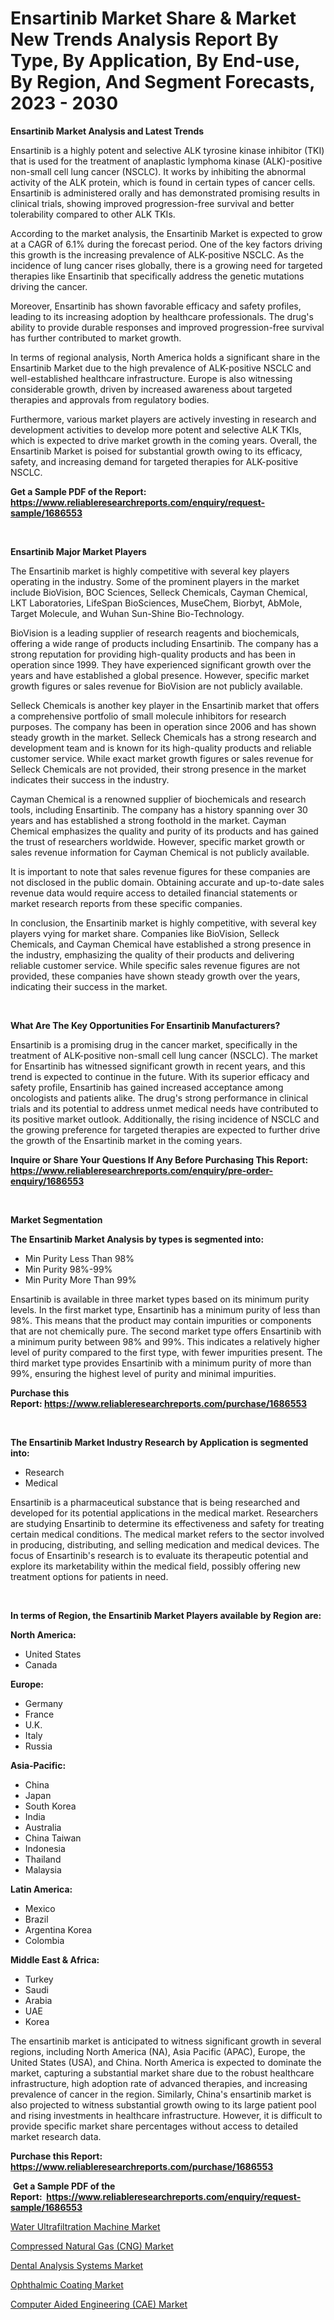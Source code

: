 <p><h1>Ensartinib Market Share & Market New Trends Analysis Report By Type, By Application, By End-use, By Region, And Segment Forecasts, 2023 - 2030</h1></p><p><strong>Ensartinib Market Analysis and Latest Trends</strong></p>
<p><p>Ensartinib is a highly potent and selective ALK tyrosine kinase inhibitor (TKI) that is used for the treatment of anaplastic lymphoma kinase (ALK)-positive non-small cell lung cancer (NSCLC). It works by inhibiting the abnormal activity of the ALK protein, which is found in certain types of cancer cells. Ensartinib is administered orally and has demonstrated promising results in clinical trials, showing improved progression-free survival and better tolerability compared to other ALK TKIs.</p><p>According to the market analysis, the Ensartinib Market is expected to grow at a CAGR of 6.1% during the forecast period. One of the key factors driving this growth is the increasing prevalence of ALK-positive NSCLC. As the incidence of lung cancer rises globally, there is a growing need for targeted therapies like Ensartinib that specifically address the genetic mutations driving the cancer.</p><p>Moreover, Ensartinib has shown favorable efficacy and safety profiles, leading to its increasing adoption by healthcare professionals. The drug's ability to provide durable responses and improved progression-free survival has further contributed to market growth.</p><p>In terms of regional analysis, North America holds a significant share in the Ensartinib Market due to the high prevalence of ALK-positive NSCLC and well-established healthcare infrastructure. Europe is also witnessing considerable growth, driven by increased awareness about targeted therapies and approvals from regulatory bodies.</p><p>Furthermore, various market players are actively investing in research and development activities to develop more potent and selective ALK TKIs, which is expected to drive market growth in the coming years. Overall, the Ensartinib Market is poised for substantial growth owing to its efficacy, safety, and increasing demand for targeted therapies for ALK-positive NSCLC.</p></p>
<p><strong>Get a Sample PDF of the Report:&nbsp; <a href="https://www.reliableresearchreports.com/enquiry/request-sample/1686553">https://www.reliableresearchreports.com/enquiry/request-sample/1686553</a></strong></p>
<p>&nbsp;</p>
<p><strong>Ensartinib Major Market Players</strong></p>
<p><p>The Ensartinib market is highly competitive with several key players operating in the industry. Some of the prominent players in the market include BioVision, BOC Sciences, Selleck Chemicals, Cayman Chemical, LKT Laboratories, LifeSpan BioSciences, MuseChem, Biorbyt, AbMole, Target Molecule, and Wuhan Sun-Shine Bio-Technology.</p><p>BioVision is a leading supplier of research reagents and biochemicals, offering a wide range of products including Ensartinib. The company has a strong reputation for providing high-quality products and has been in operation since 1999. They have experienced significant growth over the years and have established a global presence. However, specific market growth figures or sales revenue for BioVision are not publicly available.</p><p>Selleck Chemicals is another key player in the Ensartinib market that offers a comprehensive portfolio of small molecule inhibitors for research purposes. The company has been in operation since 2006 and has shown steady growth in the market. Selleck Chemicals has a strong research and development team and is known for its high-quality products and reliable customer service. While exact market growth figures or sales revenue for Selleck Chemicals are not provided, their strong presence in the market indicates their success in the industry.</p><p>Cayman Chemical is a renowned supplier of biochemicals and research tools, including Ensartinib. The company has a history spanning over 30 years and has established a strong foothold in the market. Cayman Chemical emphasizes the quality and purity of its products and has gained the trust of researchers worldwide. However, specific market growth or sales revenue information for Cayman Chemical is not publicly available.</p><p>It is important to note that sales revenue figures for these companies are not disclosed in the public domain. Obtaining accurate and up-to-date sales revenue data would require access to detailed financial statements or market research reports from these specific companies.</p><p>In conclusion, the Ensartinib market is highly competitive, with several key players vying for market share. Companies like BioVision, Selleck Chemicals, and Cayman Chemical have established a strong presence in the industry, emphasizing the quality of their products and delivering reliable customer service. While specific sales revenue figures are not provided, these companies have shown steady growth over the years, indicating their success in the market.</p></p>
<p>&nbsp;</p>
<p><strong>What Are The Key Opportunities For Ensartinib Manufacturers?</strong></p>
<p><p>Ensartinib is a promising drug in the cancer market, specifically in the treatment of ALK-positive non-small cell lung cancer (NSCLC). The market for Ensartinib has witnessed significant growth in recent years, and this trend is expected to continue in the future. With its superior efficacy and safety profile, Ensartinib has gained increased acceptance among oncologists and patients alike. The drug's strong performance in clinical trials and its potential to address unmet medical needs have contributed to its positive market outlook. Additionally, the rising incidence of NSCLC and the growing preference for targeted therapies are expected to further drive the growth of the Ensartinib market in the coming years.</p></p>
<p><strong>Inquire or Share Your Questions If Any Before Purchasing This Report: <a href="https://www.reliableresearchreports.com/enquiry/pre-order-enquiry/1686553">https://www.reliableresearchreports.com/enquiry/pre-order-enquiry/1686553</a></strong></p>
<p>&nbsp;</p>
<p><strong>Market Segmentation</strong></p>
<p><strong>The Ensartinib Market Analysis by types is segmented into:</strong></p>
<p><ul><li>Min Purity Less Than 98%</li><li>Min Purity 98%-99%</li><li>Min Purity More Than 99%</li></ul></p>
<p><p>Ensartinib is available in three market types based on its minimum purity levels. In the first market type, Ensartinib has a minimum purity of less than 98%. This means that the product may contain impurities or components that are not chemically pure. The second market type offers Ensartinib with a minimum purity between 98% and 99%. This indicates a relatively higher level of purity compared to the first type, with fewer impurities present. The third market type provides Ensartinib with a minimum purity of more than 99%, ensuring the highest level of purity and minimal impurities.</p></p>
<p><strong>Purchase this Report:&nbsp;<a href="https://www.reliableresearchreports.com/purchase/1686553">https://www.reliableresearchreports.com/purchase/1686553</a></strong></p>
<p>&nbsp;</p>
<p><strong>The Ensartinib Market Industry Research by Application is segmented into:</strong></p>
<p><ul><li>Research</li><li>Medical</li></ul></p>
<p><p>Ensartinib is a pharmaceutical substance that is being researched and developed for its potential applications in the medical market. Researchers are studying Ensartinib to determine its effectiveness and safety for treating certain medical conditions. The medical market refers to the sector involved in producing, distributing, and selling medication and medical devices. The focus of Ensartinib's research is to evaluate its therapeutic potential and explore its marketability within the medical field, possibly offering new treatment options for patients in need.</p></p>
<p>&nbsp;</p>
<p><strong>In terms of Region, the Ensartinib Market Players available by Region are:</strong></p>
<p>
    <p> <strong> North America: </strong>
        <ul>
            <li>United States</li>
            <li>Canada</li>
        </ul>
        </p> 
    <p> <strong> Europe: </strong>
        <ul>
            <li>Germany</li>
            <li>France</li>
            <li>U.K.</li>
            <li>Italy</li>
            <li>Russia</li>
        </ul>
        </p> 
    <p> <strong> Asia-Pacific: </strong>
        <ul>
            <li>China</li>
            <li>Japan</li>
            <li>South Korea</li>
            <li>India</li>
            <li>Australia</li>
            <li>China Taiwan</li>
            <li>Indonesia</li>
            <li>Thailand</li>
            <li>Malaysia</li>
        </ul>
        </p> 
    <p> <strong> Latin America: </strong>
        <ul>
            <li>Mexico</li>
            <li>Brazil</li>
            <li>Argentina Korea</li>
            <li>Colombia</li>
        </ul>
        </p> 
    <p> <strong> Middle East & Africa: </strong>
        <ul>
            <li>Turkey</li>
            <li>Saudi</li>
            <li>Arabia</li>
            <li>UAE</li>
            <li>Korea</li>
        </ul>
    </p>
    </p>
<p><p>The ensartinib market is anticipated to witness significant growth in several regions, including North America (NA), Asia Pacific (APAC), Europe, the United States (USA), and China. North America is expected to dominate the market, capturing a substantial market share due to the robust healthcare infrastructure, high adoption rate of advanced therapies, and increasing prevalence of cancer in the region. Similarly, China's ensartinib market is also projected to witness substantial growth owing to its large patient pool and rising investments in healthcare infrastructure. However, it is difficult to provide specific market share percentages without access to detailed market research data.</p></p>
<p><strong>Purchase this Report: <a href="https://www.reliableresearchreports.com/purchase/1686553">https://www.reliableresearchreports.com/purchase/1686553</a></strong></p>
<p>&nbsp;<strong>Get a Sample PDF of the Report:&nbsp;&nbsp;<a href="https://www.reliableresearchreports.com/enquiry/request-sample/1686553">https://www.reliableresearchreports.com/enquiry/request-sample/1686553</a></strong></p>
<p><strong></strong></p>
<p><p><a href="https://www.linkedin.com/pulse/water-ultrafiltration-machine-market-research-report-provides/">Water Ultrafiltration Machine Market</a></p><p><a href="https://medium.com/@wall.see.write/compressed-natural-gas-cng-market-comprehensive-assessment-by-type-application-and-geography-fecfaa7876f7">Compressed Natural Gas (CNG) Market</a></p><p><a href="https://github.com/RickHolmes3/Market-Research-Report-List-1/blob/main/dental-analysis-systems-market.md">Dental Analysis Systems Market</a></p><p><a href="https://www.linkedin.com/pulse/ophthalmic-coating-market-insights-players-forecast-till-2030/">Ophthalmic Coating Market</a></p><p><a href="https://medium.com/@pair.holy.proof/computer-aided-engineering-cae-market-analysis-its-cagr-market-segmentation-and-global-industry-6e0c9f777c2f">Computer Aided Engineering (CAE) Market</a></p></p>
